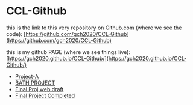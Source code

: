 # CCL-Github
 

this is the link to this very repository on Github.com (where we see the code): [https://github.com/gch2020/CCL-Github](https://github.com/gch2020/CCL-Github)
 
this is my github PAGE (where we see things live): [https://gch2020.github.io/CCL-Github/](https://gch2020.github.io/CCL-Github/)

- [Project-A](Project-A)
- [BATH PROJECT](particleworld-template)
- [Final Proj web draft](FinalProj)
- [Final Project Completed](FinalProject)
  
